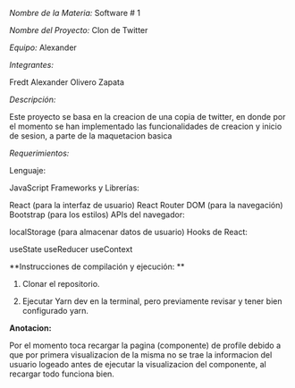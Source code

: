 *Nombre de la Materia:* Software # 1

*Nombre del Proyecto:* Clon de Twitter

*Equipo:* Alexander

*Integrantes:*

Fredt Alexander Olivero Zapata

*Descripción:*

Este proyecto se basa en la creacion de una copia de twitter, en donde por el momento se han implementado las funcionalidades de creacion y inicio de sesion, a parte de la maquetacion basica

*Requerimientos:*

Lenguaje:

JavaScript
Frameworks y Librerías:

React (para la interfaz de usuario)
React Router DOM (para la navegación)
Bootstrap (para los estilos)
APIs del navegador:

localStorage (para almacenar datos de usuario)
Hooks de React:

useState
useReducer
useContext

**Instrucciones de compilación y ejecución: **

1. Clonar el repositorio.

2. Ejecutar Yarn dev en la terminal, pero previamente revisar y tener bien configurado yarn.

**Anotacion:**

Por el momento toca recargar la pagina (componente) de profile debido a que por primera visualizacion de la misma no se trae la informacion del usuario logeado antes de ejecutar la visualizacion del componente, al recargar todo funciona bien.
